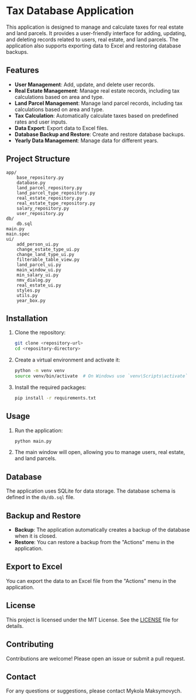 # Tax Database Application

This application is designed to manage and calculate taxes for real estate and land parcels. It provides a user-friendly interface for adding, updating, and deleting records related to users, real estate, and land parcels. The application also supports exporting data to Excel and restoring database backups.

## Features

- **User Management**: Add, update, and delete user records.
- **Real Estate Management**: Manage real estate records, including tax calculations based on area and type.
- **Land Parcel Management**: Manage land parcel records, including tax calculations based on area and type.
- **Tax Calculation**: Automatically calculate taxes based on predefined rates and user inputs.
- **Data Export**: Export data to Excel files.
- **Database Backup and Restore**: Create and restore database backups.
- **Yearly Data Management**: Manage data for different years.

## Project Structure

```
app/
    base_repository.py
    database.py
    land_parcel_repository.py
    land_parcel_type_repository.py
    real_estate_repository.py
    real_estate_type_repository.py
    salary_repository.py
    user_repository.py
db/
    db.sql
main.py
main.spec
ui/
    add_person_ui.py
    change_estate_type_ui.py
    change_land_type_ui.py
    filterable_table_view.py
    land_parcel_ui.py
    main_window_ui.py
    min_salary_ui.py
    nmv_dialog.py
    real_estate_ui.py
    styles.py
    utils.py
    year_box.py
```

## Installation

1. Clone the repository:
    ```sh
    git clone <repository-url>
    cd <repository-directory>
    ```

2. Create a virtual environment and activate it:
    ```sh
    python -m venv venv
    source venv/bin/activate  # On Windows use `venv\Scripts\activate`
    ```

3. Install the required packages:
    ```sh
    pip install -r requirements.txt
    ```

## Usage

1. Run the application:
    ```sh
    python main.py
    ```

2. The main window will open, allowing you to manage users, real estate, and land parcels.

## Database

The application uses SQLite for data storage. The database schema is defined in the `db/db.sql` file.

## Backup and Restore

- **Backup**: The application automatically creates a backup of the database when it is closed.
- **Restore**: You can restore a backup from the "Actions" menu in the application.

## Export to Excel

You can export the data to an Excel file from the "Actions" menu in the application.

## License

This project is licensed under the MIT License. See the [LICENSE](LICENSE) file for details.

## Contributing

Contributions are welcome! Please open an issue or submit a pull request.

## Contact

For any questions or suggestions, please contact Mykola Maksymovych.
